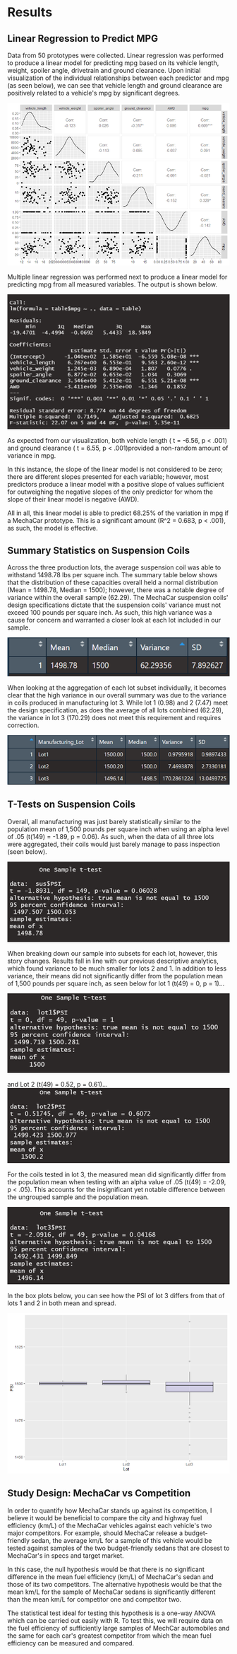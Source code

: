 # Results

## Linear Regression to Predict MPG
Data from 50 prototypes were collected. Linear regression was performed to produce a linear model for predicting mpg based on its vehicle length, weight, spoiler angle, drivetrain and ground clearance. 
Upon initial visualization of the individual relationships between each predictor and mpg (as seen below), we can see that vehicle length and ground clearance are positively related to a vehicle's mpg by significant degrees. 

![predicting MPG viz](output/predicting_MPG_viz.png)

Multiple linear regression was performed next to produce a linear model for predicting mpg from all measured variables. The output is shown below. 

![predicting MPG](output/predicting_MPG.PNG)

As expected from our visualization, both vehicle length ( t = -6.56, p < .001) and ground clearance ( t = 6.55, p < .001)provided a non-random amount of variance in mpg. 

In this instance, the slope of the linear model is not considered to be zero; there are different slopes presented for each variable; however, most predictors produce a linear model with a positive slope of values sufficient for outweighing the negative slopes of the only predictor for whom the slope of their linear model is negative (AWD). 

All in all, this linear model is able to predict 68.25% of the variation in mpg if a MechaCar prototype. This is a significant amount (R^2 = 0.683, p < .001), as such, the model is effective. 

## Summary Statistics on Suspension Coils
Across the three production lots, the average suspension coil was able to withstand 1498.78 lbs per square inch. The summary table below shows that the distribution of these capacities overall held a normal distribution (Mean = 1498.78, Median = 1500); however, there was a notable degree of variance within the overall sample (62.29). The MechaCar suspension coils' design specifications dictate that the suspension coils' variance must not exceed 100 pounds per square inch. As such, this high variance was a cause for concern and warranted a closer look at each lot included in our sample. 

![PSI summary](output/PSI_summary.PNG)

When looking at the aggregation of each lot subset individually, it becomes clear that the high variance in our overall summary was due to the variance in coils produced in manufacturing lot 3. While lot 1 (0.98) and 2 (7.47)  meet the design specification, as does the average of all lots combined (62.29), the variance in lot 3 (170.29) does not meet this requirement and requires correction. 

![PSI grouped summary](output/PSI_grouped_summary.PNG)

## T-Tests on Suspension Coils

Overall, all manufacturing was just barely statistically similar to the population mean of 1,500 pounds per square inch when using an alpha level of .05 (t(149) = -1.89, p = 0.06). As such, when the data of all three lots were aggregated, their coils would just barely manage to pass inspection (seen below). 

![overall t-test](output/overall_t_test.PNG)

When breaking down our sample into subsets for each lot, however, this story changes. Results fall in line with our previous descriptive analytics, which found variance to be much smaller for lots 2 and 1. In addition to less variance, their means did not significantly differ from the population mean of 1,500 pounds per square inch, as seen below for lot 1 (t(49) = 0, p = 1)...

![lot1 t-test](output/lot1_t_test.PNG)

and Lot 2 (t(49) = 0.52, p = 0.61)...
![lot2 t-test](output/lot2_t_test.PNG)

For the coils tested in lot 3, the measured mean did significantly differ from the population mean when testing with an alpha value of .05 (t(49) = -2.09, p < .05). This accounts for the insignificant yet notable difference between the ungrouped sample and the population mean. 

![lot3 t-test](output/lot3_t_test.PNG)

In the box plots below, you can see how the PSI of lot 3 differs from that of lots 1 and 2 in both mean and spread. 

![suspension coil boxplots](output/sus_coil_boxplots.PNG)

## Study Design: MechaCar vs Competition
In order to quantify how MechaCar stands up against its competition, I believe it would be beneficial to compare the city and highway fuel efficiency (km/L) of the MechaCar vehicles against each vehicle's two major competitors. For example, should MechaCar release a budget-friendly sedan, the average km/L for a sample of this vehicle would be tested against samples of the two budget-friendly sedans that are closest to MechaCar's in specs and target market. 

In this case, the null hypothesis would be that there is no significant difference in the mean fuel efficiency (km/L) of MechaCar's sedan and those of its two competitors. The alternative hypothesis would be that the mean km/L for the sample of MechaCar sedans is significantly different than the mean km/L for competitor one and competitor two. 

The statistical test ideal for testing this hypothesis is a one-way ANOVA which can be carried out easily with R. To test this, we will require data on the fuel efficiency of sufficiently large samples of MechCar automobiles and the same for each car's greatest competitor from which the mean fuel efficiency can be measured and compared. 